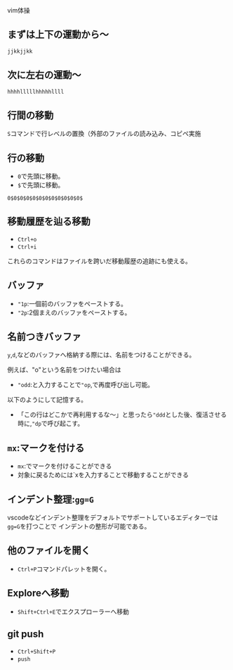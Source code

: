 



vim体操


## まずは上下の運動から〜

```sh
jjkkjjkk
```

## 次に左右の運動〜

```sh
hhhhlllllhhhhhllll
```

## 行間の移動

`S`コマンドで行レベルの置換（外部のファイルの読み込み、コピペ実施


## 行の移動

- `0`で先頭に移動。
- `$`で先頭に移動。

`0$0$0$0$0$0$0$0$0$0$0$0$`


## 移動履歴を辿る移動

- `Ctrl+o`
- `Ctrl+i`

これらのコマンドはファイルを跨いだ移動履歴の追跡にも使える。


## バッファ

- `"1p`:一個前のバッファをペーストする。
- `"2p`:2個まえのバッファをペーストする。

## 名前つきバッファ

`y`,`d`,などのバッファへ格納する際には、名前をつけることができる。

例えば、"o"という名前をつけたい場合は

- `"odd`:と入力することで`"op`,で再度呼び出し可能。

以下のようにして記憶する。

- 「この行はどこかで再利用するな〜」と思ったら`"ddd`とした後、復活させる時に,`"dp`で呼び起こす。


## `mx`:マークを付ける

- `mx`:でマークを付けることができる
- 対象に戻るためには`xを入力することで移動することができる


## インデント整理:`gg=G`

vscodeなどインデント整理をデフォルトでサポートしているエディターでは`gg=G`を打つことで
インデントの整形が可能である。



## 他のファイルを開く

- `Ctrl+P`コマンドパレットを開く。


## Exploreへ移動

- `Shift+Ctrl+E`でエクスプローラーへ移動

## git push

- `Ctrl+Shift+P`
- `push`




